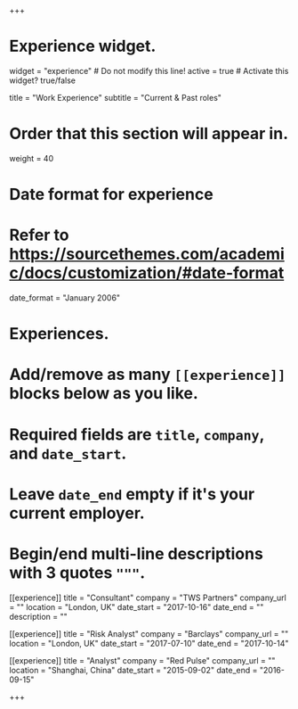 +++
# Experience widget.
widget = "experience"  # Do not modify this line!
active = true  # Activate this widget? true/false

title = "Work Experience"
subtitle = "Current & Past roles"

# Order that this section will appear in.
weight = 40

# Date format for experience
#   Refer to https://sourcethemes.com/academic/docs/customization/#date-format
date_format = "January 2006"

# Experiences.
#   Add/remove as many `[[experience]]` blocks below as you like.
#   Required fields are `title`, `company`, and `date_start`.
#   Leave `date_end` empty if it's your current employer.
#   Begin/end multi-line descriptions with 3 quotes `"""`.
[[experience]]
  title = "Consultant"
  company = "TWS Partners"
  company_url = ""
  location = "London, UK"
  date_start = "2017-10-16"
  date_end = ""
  description = "" 

[[experience]]
  title = "Risk Analyst"
  company = "Barclays"
  company_url = ""
  location = "London, UK"
  date_start = "2017-07-10"
  date_end = "2017-10-14"

[[experience]]
  title = "Analyst"
  company = "Red Pulse"
  company_url = ""
  location = "Shanghai, China"
  date_start = "2015-09-02"
  date_end = "2016-09-15"

+++

